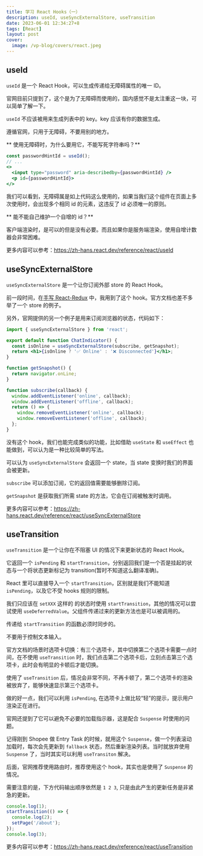 ```yaml
---
title: 学习 React Hooks（一） 
description: useId, useSyncExternalStore, useTransition
date: 2023-06-01 12:34:27+8
tags: [React]
layout: post
cover:
  image: /vp-blog/covers/react.jpeg
---
```



## useId

`useId` 是一个 React Hook，可以生成传递给无障碍属性的唯一 ID。

官网目前只提到了，这个是为了无障碍而使用的，国内感觉不是太注重这一块，可以简单了解一下。

`useId` 不应该被用来生成列表中的 key。key 应该有你的数据生成。

遵循官网，只用于无障碍，不要用别的地方。

** 使用无障碍时，为什么要用它，不能写死字符串吗？**

```jsx
const passwordHintId = useId();
// ...
<>
  <input type="password" aria-describedby={passwordHintId} />
  <p id={passwordHintId}>
</>
```

我们可以看到，无障碍属是如上代码这么使用的，如果当我们这个组件在页面上多次使用时，会出现多个相同 id 的元素，这违反了 id 必须唯一的原则。

** 能不能自己维护一个自增的 id？**

客户端渲染时，是可以的但是没有必要。而且如果你是服务端渲染，使用自增计数器会非常困难。

更多内容可以参考：https://zh-hans.react.dev/reference/react/useId


## useSyncExternalStore

`useSyncExternalStore` 是一个让你订阅外部 store 的 React Hook。

前一段时间，在[手写 React-Redux](http://localhost:3000/vp-blog/docs/posts/%E5%AE%9E%E7%8E%B0react-redux.html) 中，我用到了这个 hook。官方文档也差不多举了一个 store 的例子。

另外，官网提供的另一个例子是用来订阅浏览器的状态，代码如下：

```jsx
import { useSyncExternalStore } from 'react';

export default function ChatIndicator() {
  const isOnline = useSyncExternalStore(subscribe, getSnapshot);
  return <h1>{isOnline ? '✅ Online' : '❌ Disconnected'}</h1>;
}

function getSnapshot() {
  return navigator.onLine;
}

function subscribe(callback) {
  window.addEventListener('online', callback);
  window.addEventListener('offline', callback);
  return () => {
    window.removeEventListener('online', callback);
    window.removeEventListener('offline', callback);
  };
}
```

没有这个 hook，我们也能完成类似的功能，比如借助 `useState` 和 `useEffect` 也能做到，可以认为是一种比较简单的写法。

可以认为 `useSyncExternalStore` 会返回一个 state，当 state 变换时我们的界面会被更新。

`subscribe` 可以添加订阅，它的返回值需要能够删除订阅。

`getSnapshot` 是获取我们所需 state 的方法，它会在订阅被触发时调用。

更多内容可以参考：https://zh-hans.react.dev/reference/react/useSyncExternalStore


## useTransition

`useTransition` 是一个让你在不阻塞 UI 的情况下来更新状态的 React Hook。

它返回一个 `isPending` 和 `startTransition`，分别返回我们是一个否是挂起的状态与一个将状态更新标记为 transition(暂时不知道这么翻译准确)。

React 里可以直接导入一个 `startTransition`，区别就是我们不能知道 `isPending`，以及它不受 hooks 规则的限制。

我们只应该在 `setXXX` 这样的 的状态时使用 `startTransition`，其他的情况可以尝试使用 `useDeferredValue`。父组件传递过来的更新方法也是可以被调用的。

传递给 `startTransition` 的函数必须时同步的。

不要用于控制文本输入。

官方文档的场景时选项卡切换：有三个选项卡，其中切换第二个选项卡需要一点时间，在不使用 `useTransition` 时，我们点击第二个选项卡后，立刻点击第三个选项卡，此时会有明显的卡顿后才能切换。

使用了 `useTransition` 后，情况会非常不同，不再卡顿了，第二个选项卡的渲染被放弃了，能够快速显示第三个选项卡。

做的好一点，我们可以利用 `isPending`, 在选项卡上做比较“轻”的提示，提示用户渲染正在进行。

官网还提到了它可以避免不必要的加载指示器，这是配合 `Suspense` 时使用的问题。

记得刚到 Shopee 做 Entry Task 的时候，就用这个 `Suspense`，做一个列表滚动加载时，每次会先更新到 `fallback` 状态，然后重新渲染列表。当时就放弃使用 `Suspense` 了，当时其实可以利用 `useTransiton` 解决。

后面，官网推荐使用路由时，推荐使用这个 hook，其实也是使用了 `Suspense` 的情况。

需要注意的是，下方代码输出顺序依然是 `1 2 3`, 只是由此产生的更新任务是非紧急的更新。

```jsx
console.log(1);
startTransition(() => {
  console.log(2);
  setPage('/about');
});
console.log(3);
```

更多内容可以参考：https://zh-hans.react.dev/reference/react/useTransition
